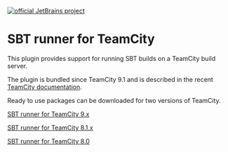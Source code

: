 [![official JetBrains project](https://jb.gg/badges/official-flat-square.svg)](https://confluence.jetbrains.com/display/ALL/JetBrains+on+GitHub)

SBT runner for TeamCity
=============

This plugin provides support for running SBT builds on a TeamCity build server. 
 
The plugin is bundled since TeamCity 9.1 and is described in the recent [TeamCity documentation](https://confluence.jetbrains.com/display/TCDL/Simple+Build+Tool+%28Scala%29).

Ready to use packages can be downloaded for two versions of TeamCity.

[SBT runner for TeamCity 9.x](http://teamcity.jetbrains.com/repository/download/TeamCityPluginsByJetBrains_SbtRunner_TeamcitSbtRunner/.lastPinned/tc-sbt-runner.zip?userKey=guest)

[SBT runner for TeamCity 8.1.x](http://teamcity.jetbrains.com/guestAuth/repository/download/TeamCityPluginsByJetBrains_SbtRunner_TeamcitySbtRunner81x/.lastPinned/tc-sbt-runner.zip?userKey=guest)

[SBT runner for TeamCity 8.0](http://teamcity.jetbrains.com/repository/download/TeamCityPluginsByJetBrains_SbtRunner_TeamcitySbtRunner80/.lastPinned/tc-sbt-runner.zip?userKey=guest)



